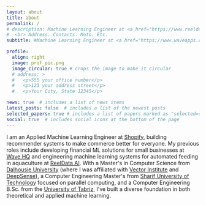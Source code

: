 ```yaml
---
layout: about
title: about
permalink: /
# description: Machine Learning Engineer at <a href="https://www.reeldata.ai">ReelData</a>.
#  <br> Address. Contacts. Moto. Etc.
subtitle: #Machine Learning Engineer at <a href="https://www.waveapps.com/">Wave HQ <img src="assets/ico/wave_logo.svg"></a>

profile:
  align: right
  image: prof_pic.png
  image_circular: true # crops the image to make it circular
  # address: >
  #   <p>555 your office number</p>
  #   <p>123 your address street</p>
  #   <p>Your City, State 12345</p>

news: true  # includes a list of news items
latest_posts: false  # includes a list of the newest posts
selected_papers: true # includes a list of papers marked as "selected={true}"
social: true  # includes social icons at the bottom of the page
---
```


I am an Applied Machine Learning Engineer at [Shopify](https://www.shopify.com), building recommender systems to make commerce better for everyone. My previous roles include developing financial ML solutions for small businesses at [Wave HQ](https://www.waveapps.com) and engineering machine learning systems for automated feeding in aquaculture at [ReelData AI](https://www.reeldata.ai). With a Master's in Computer Science from [Dalhousie University](https://www.dal.ca/faculty/computerscience.html) (where I was affiliated with [Vector Institute](https://vectorinstitute.ai) and [DeepSense](https://deepsense.ca/)), a Computer Engineering Master's from [Sharif University of Technology](http://www.en.sharif.edu/) focused on parallel computing, and a Computer Engineering B.Sc. from the [University of Tabriz](https://tabrizu.ac.ir/en), I've built a diverse foundation in both theoretical and applied machine learning.
